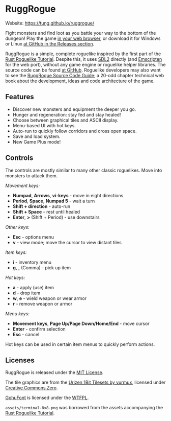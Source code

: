 # RuggRogue

Website: <https://tung.github.io/ruggrogue/>

Fight monsters and find loot as you battle your way to the bottom of the dungeon!
Play the game [in your web browser](https://tung.github.io/ruggrogue/play/), or download it for Windows or Linux [at GitHub in the Releases section](https://github.com/tung/ruggrogue/releases).

RuggRogue is a simple, complete roguelike inspired by the first part of the [Rust Roguelike Tutorial](http://bfnightly.bracketproductions.com/).
Despite this, it uses [SDL2](https://libsdl.org) directly (and [Emscripten](https://emscripten.org) for the web port), without any game engine or roguelike helper libraries.
The source code can be found [at GitHub](https://github.com/tung/ruggrogue).
Roguelike developers may also want to see the [RuggRogue Source Code Guide](https://tung.github.io/source-code-guide/); a 20-odd chapter technical web book about the development, ideas and code architecture of the game.

## Features

- Discover new monsters and equipment the deeper you go.
- Hunger and regeneration: stay fed and stay healed!
- Choose between graphical tiles and ASCII display.
- Menu-based UI with hot keys.
- Auto-run to quickly follow corridors and cross open space.
- Save and load system.
- New Game Plus mode!

## Controls

The controls are mostly similar to many other classic roguelikes.
Move into monsters to attack them.

*Movement keys:*

- **Numpad**, **Arrows**, **vi-keys** - move in eight directions
- **Period**, **Space**, **Numpad 5** - wait a turn
- **Shift + direction** - auto-run
- **Shift + Space** - rest until healed
- **Enter**, **>** (Shift + Period) - use downstairs

*Other keys:*

- **Esc** - options menu
- **v** - view mode; move the cursor to view distant tiles

*Item keys:*

- **i** - inventory menu
- **g**, **,** (Comma) - pick up item

*Hot keys:*

- **a** - apply (use) item
- **d** - drop item
- **w**, **e** - wield weapon or wear armor
- **r** - remove weapon or armor

*Menu keys:*

- **Movement keys**, **Page Up/Page Down/Home/End** - move cursor
- **Enter** - confirm selection
- **Esc** - cancel

Hot keys can be used in certain item menus to quickly perform actions.

## Licenses

RuggRogue is released under the [MIT License](/LICENSE.txt).

The tile graphics are from the [Urizen 1Bit Tilesets by vurmux](https://vurmux.itch.io/urizen-onebit-tilesets), licensed under [Creative Commons Zero](/assets/urizen/LICENSE).

[GohuFont](https://font.gohu.org/) is licensed under the [WTFPL](http://www.wtfpl.net/about/).

`assets/terminal-8x8.png` was borrowed from the assets accompanying the [Rust Roguelike Tutorial](http://bfnightly.bracketproductions.com/).
